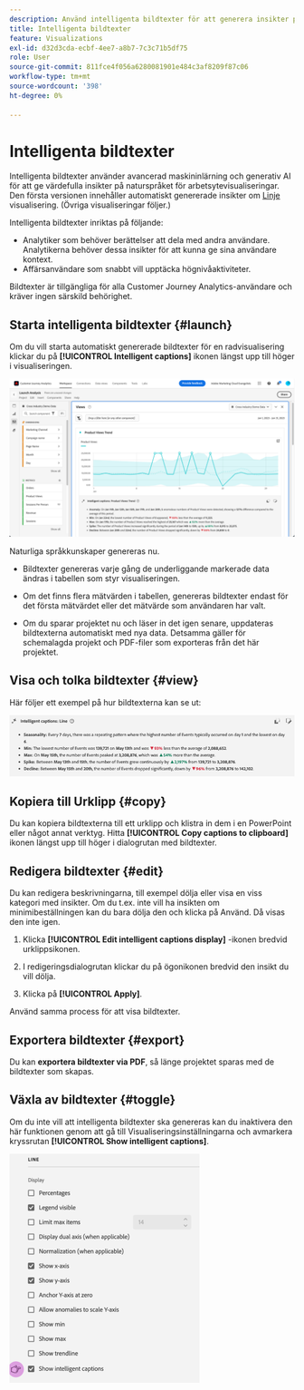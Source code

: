 ```yaml
---
description: Använd intelligenta bildtexter för att generera insikter på naturliga språk för att snabbt identifiera trender inom visualiseringar.
title: Intelligenta bildtexter
feature: Visualizations
exl-id: d32d3cda-ecbf-4ee7-a8b7-7c3c71b5df75
role: User
source-git-commit: 811fce4f056a6280081901e484c3af8209f87c06
workflow-type: tm+mt
source-wordcount: '398'
ht-degree: 0%

---
```


# Intelligenta bildtexter

Intelligenta bildtexter använder avancerad maskininlärning och generativ AI för att ge värdefulla insikter på naturspråket för arbetsytevisualiseringar. Den första versionen innehåller automatiskt genererade insikter om [Linje](line.md) visualisering. (Övriga visualiseringar följer.)

Intelligenta bildtexter inriktas på följande:

* Analytiker som behöver berättelser att dela med andra användare. Analytikerna behöver dessa insikter för att kunna ge sina användare kontext.
* Affärsanvändare som snabbt vill upptäcka högnivåaktiviteter.

Bildtexter är tillgängliga för alla Customer Journey Analytics-användare och kräver ingen särskild behörighet.

## Starta intelligenta bildtexter {#launch}

Om du vill starta automatiskt genererade bildtexter för en radvisualisering klickar du på **[!UICONTROL Intelligent captions]** ikonen längst upp till höger i visualiseringen.

![Öppna analysfönstret som visar trenden för intelligenta bildtexter för produktvyer. ](assets/intell-caps-1.png)

Naturliga språkkunskaper genereras nu.

* Bildtexter genereras varje gång de underliggande markerade data ändras i tabellen som styr visualiseringen.

* Om det finns flera mätvärden i tabellen, genereras bildtexter endast för det första mätvärdet eller det mätvärde som användaren har valt.

* Om du sparar projektet nu och läser in det igen senare, uppdateras bildtexterna automatiskt med nya data. Detsamma gäller för schemalagda projekt och PDF-filer som exporteras från det här projektet.

## Visa och tolka bildtexter {#view}

Här följer ett exempel på hur bildtexterna kan se ut:

![Intelligenta bildtexter för linjevisualisering inklusive Seasonality, Min, Max, Spike och Decline.](assets/captions.png)

## Kopiera till Urklipp {#copy}

Du kan kopiera bildtexterna till ett urklipp och klistra in dem i en PowerPoint eller något annat verktyg. Hitta **[!UICONTROL Copy captions to clipboard]** ikonen längst upp till höger i dialogrutan med bildtexter.

## Redigera bildtexter {#edit}

Du kan redigera beskrivningarna, till exempel dölja eller visa en viss kategori med insikter. Om du t.ex. inte vill ha insikten om minimibeställningen kan du bara dölja den och klicka på Använd. Då visas den inte igen.

1. Klicka **[!UICONTROL Edit intelligent captions display]** -ikonen bredvid urklippsikonen.

1. I redigeringsdialogrutan klickar du på ögonikonen bredvid den insikt du vill dölja.

1. Klicka på **[!UICONTROL Apply]**.

Använd samma process för att visa bildtexter.

## Exportera bildtexter {#export}

Du kan **exportera bildtexter via PDF**, så länge projektet sparas med de bildtexter som skapas.

## Växla av bildtexter {#toggle}

Om du inte vill att intelligenta bildtexter ska genereras kan du inaktivera den här funktionen genom att gå till Visualiseringsinställningarna och avmarkera kryssrutan **[!UICONTROL Show intelligent captions]**.

![Alternativ för linjevisualisering som visar alternativet att avmarkera Visa intelligenta bildtexter.](assets/toggle-captions.png)

